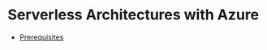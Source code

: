 # Serverless Architectures with Azure
- [Prerequisites](Serverless-Architectures-with-Azure/Session%20%Prerequisites/Readme.md)
